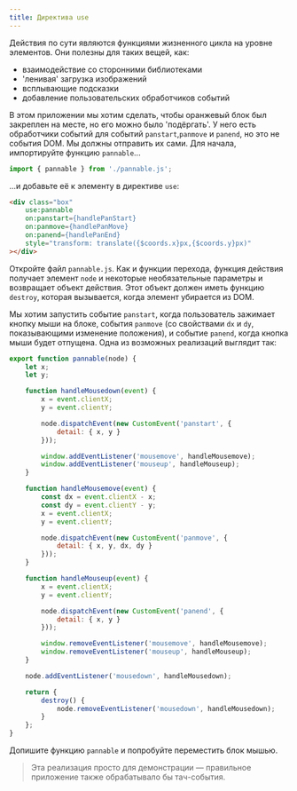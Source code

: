 ```yaml
---
title: Директива use
---
```


Действия по сути являются функциями жизненного цикла на уровне элементов. Они полезны для таких вещей, как:

* взаимодействие со сторонними библиотеками
* 'ленивая' загрузка изображений
* всплывающие подсказки
* добавление пользовательских обработчиков событий

В этом приложении мы хотим сделать, чтобы оранжевый блок был закреплен на месте, но его можно было 'подёргать'. У него есть обработчики событий для событий `panstart`,`panmove` и `panend`, но это не события DOM. Мы должны отправить их сами. Для начала, импортируйте функцию `pannable`...

```js
import { pannable } from './pannable.js';
```

...и добавьте её к элементу в директиве `use`:

```html
<div class="box"
	use:pannable
	on:panstart={handlePanStart}
	on:panmove={handlePanMove}
	on:panend={handlePanEnd}
	style="transform: translate({$coords.x}px,{$coords.y}px)"
></div>
```

Откройте файл `pannable.js`. Как и функции перехода, функция действия получает элемент `node` и некоторые необязательные параметры и возвращает объект действия. Этот объект должен иметь функцию `destroy`, которая вызывается, когда элемент убирается из DOM.

Мы хотим запустить событие `panstart`, когда пользователь зажимает кнопку мыши на блоке, события `panmove` (со свойствами `dx` и `dy`, показывающими изменение положения), и событие `panend`, когда кнопка мыши будет отпущена. Одна из возможных реализаций выглядит так:

```js
export function pannable(node) {
	let x;
	let y;

	function handleMousedown(event) {
		x = event.clientX;
		y = event.clientY;

		node.dispatchEvent(new CustomEvent('panstart', {
			detail: { x, y }
		}));

		window.addEventListener('mousemove', handleMousemove);
		window.addEventListener('mouseup', handleMouseup);
	}

	function handleMousemove(event) {
		const dx = event.clientX - x;
		const dy = event.clientY - y;
		x = event.clientX;
		y = event.clientY;

		node.dispatchEvent(new CustomEvent('panmove', {
			detail: { x, y, dx, dy }
		}));
	}

	function handleMouseup(event) {
		x = event.clientX;
		y = event.clientY;

		node.dispatchEvent(new CustomEvent('panend', {
			detail: { x, y }
		}));

		window.removeEventListener('mousemove', handleMousemove);
		window.removeEventListener('mouseup', handleMouseup);
	}

	node.addEventListener('mousedown', handleMousedown);

	return {
		destroy() {
			node.removeEventListener('mousedown', handleMousedown);
		}
	};
}
```

Допишите функцию `pannable` и попробуйте переместить блок мышью.

> Эта реализация просто для демонстрации — правильное приложение также обрабатывало бы тач-события.

